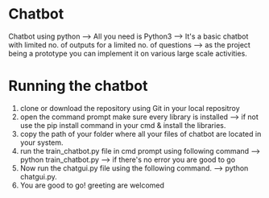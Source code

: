 # Chatbot
Chatbot using python
--> All you need is Python3
--> It's a basic chatbot with limited no. of outputs for a limited no. of questions 
--> as the project being a prototype you can implement it on various large scale activities.
# Running the chatbot
1) clone or download the repository using Git in your local repositroy
2) open the command prompt make sure every library is installed
--> if not use the pip install command in your cmd & install the libraries.
3) copy the path of your folder where all your files of chatbot are located in your system.
4) run the train_chatbot.py file in cmd prompt using following command
--> python train_chatbot.py
--> if there's no error you are good to go
5) Now run the chatgui.py file using the following command.
--> python chatgui.py.
6) You are good to go!
greeting are welcomed
